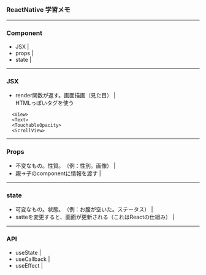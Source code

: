 ### ReactNative 学習メモ
---
### Component
  - JSX    |   
  - props    |   
  - state    |   
---
### JSX
  - render関数が返す。画面描画（見た目）    |   
  HTMLっぽいタグを使う
```
  <View>
  <Text>
  <TouchableOpacity>
  <ScrollView>
```
---
### Props
  - 不変なもの。性質。　（例：性別。画像）    |   
  - 親→子のcomponentに情報を渡す    |   
    
---
### state
  - 可変なもの。状態。　（例：お腹が空いた。ステータス）    |   
  - satteを変更すると、画面が更新される（これはReactの仕組み）  |   
---
### API
  - useState  |   
  - useCallback  |   
  - useEffect  |   

